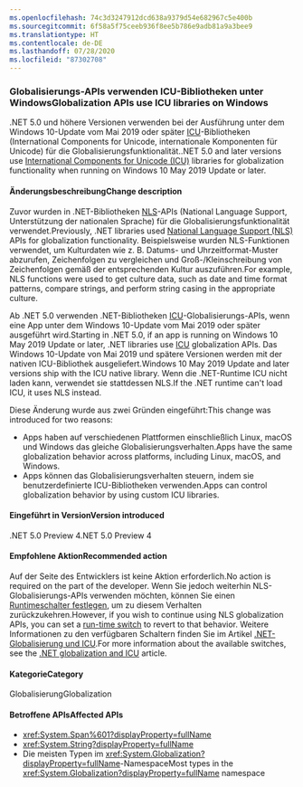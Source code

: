```yaml
---
ms.openlocfilehash: 74c3d3247912dcd638a9379d54e682967c5e400b
ms.sourcegitcommit: 6f58a5f75ceeb936f8ee5b786e9adb81a9a3bee9
ms.translationtype: HT
ms.contentlocale: de-DE
ms.lasthandoff: 07/28/2020
ms.locfileid: "87302708"
---
```

### <a name="globalization-apis-use-icu-libraries-on-windows"></a><span data-ttu-id="473bc-101">Globalisierungs-APIs verwenden ICU-Bibliotheken unter Windows</span><span class="sxs-lookup"><span data-stu-id="473bc-101">Globalization APIs use ICU libraries on Windows</span></span>

<span data-ttu-id="473bc-102">.NET 5.0 und höhere Versionen verwenden bei der Ausführung unter dem Windows 10-Update vom Mai 2019 oder später [ICU](http://site.icu-project.org/home)-Bibliotheken (International Components for Unicode, internationale Komponenten für Unicode) für die Globalisierungsfunktionalität.</span><span class="sxs-lookup"><span data-stu-id="473bc-102">.NET 5.0 and later versions use [International Components for Unicode (ICU)](http://site.icu-project.org/home) libraries for globalization functionality when running on Windows 10 May 2019 Update or later.</span></span>

#### <a name="change-description"></a><span data-ttu-id="473bc-103">Änderungsbeschreibung</span><span class="sxs-lookup"><span data-stu-id="473bc-103">Change description</span></span>

<span data-ttu-id="473bc-104">Zuvor wurden in .NET-Bibliotheken [NLS](/windows/win32/intl/national-language-support)-APIs (National Language Support, Unterstützung der nationalen Sprache) für die Globalisierungsfunktionalität verwendet.</span><span class="sxs-lookup"><span data-stu-id="473bc-104">Previously, .NET libraries used [National Language Support (NLS)](/windows/win32/intl/national-language-support) APIs for globalization functionality.</span></span> <span data-ttu-id="473bc-105">Beispielsweise wurden NLS-Funktionen verwendet, um Kulturdaten wie z. B. Datums- und Uhrzeitformat-Muster abzurufen, Zeichenfolgen zu vergleichen und Groß-/Kleinschreibung von Zeichenfolgen gemäß der entsprechenden Kultur auszuführen.</span><span class="sxs-lookup"><span data-stu-id="473bc-105">For example, NLS functions were used to get culture data, such as date and time format patterns, compare strings, and perform string casing in the appropriate culture.</span></span>

<span data-ttu-id="473bc-106">Ab .NET 5.0 verwenden .NET-Bibliotheken [ICU](http://site.icu-project.org/home)-Globalisierungs-APIs, wenn eine App unter dem Windows 10-Update vom Mai 2019 oder später ausgeführt wird.</span><span class="sxs-lookup"><span data-stu-id="473bc-106">Starting in .NET 5.0, if an app is running on Windows 10 May 2019 Update or later, .NET libraries use [ICU](http://site.icu-project.org/home) globalization APIs.</span></span> <span data-ttu-id="473bc-107">Das Windows 10-Update von Mai 2019 und spätere Versionen werden mit der nativen ICU-Bibliothek ausgeliefert.</span><span class="sxs-lookup"><span data-stu-id="473bc-107">Windows 10 May 2019 Update and later versions ship with the ICU native library.</span></span> <span data-ttu-id="473bc-108">Wenn die .NET-Runtime ICU nicht laden kann, verwendet sie stattdessen NLS.</span><span class="sxs-lookup"><span data-stu-id="473bc-108">If the .NET runtime can't load ICU, it uses NLS instead.</span></span>

<span data-ttu-id="473bc-109">Diese Änderung wurde aus zwei Gründen eingeführt:</span><span class="sxs-lookup"><span data-stu-id="473bc-109">This change was introduced for two reasons:</span></span>

- <span data-ttu-id="473bc-110">Apps haben auf verschiedenen Plattformen einschließlich Linux, macOS und Windows das gleiche Globalisierungsverhalten.</span><span class="sxs-lookup"><span data-stu-id="473bc-110">Apps have the same globalization behavior across platforms, including Linux, macOS, and Windows.</span></span>
- <span data-ttu-id="473bc-111">Apps können das Globalisierungsverhalten steuern, indem sie benutzerdefinierte ICU-Bibliotheken verwenden.</span><span class="sxs-lookup"><span data-stu-id="473bc-111">Apps can control globalization behavior by using custom ICU libraries.</span></span>

#### <a name="version-introduced"></a><span data-ttu-id="473bc-112">Eingeführt in Version</span><span class="sxs-lookup"><span data-stu-id="473bc-112">Version introduced</span></span>

<span data-ttu-id="473bc-113">.NET 5.0 Preview 4</span><span class="sxs-lookup"><span data-stu-id="473bc-113">.NET 5.0 Preview 4</span></span>

#### <a name="recommended-action"></a><span data-ttu-id="473bc-114">Empfohlene Aktion</span><span class="sxs-lookup"><span data-stu-id="473bc-114">Recommended action</span></span>

<span data-ttu-id="473bc-115">Auf der Seite des Entwicklers ist keine Aktion erforderlich.</span><span class="sxs-lookup"><span data-stu-id="473bc-115">No action is required on the part of the developer.</span></span> <span data-ttu-id="473bc-116">Wenn Sie jedoch weiterhin NLS-Globalisierungs-APIs verwenden möchten, können Sie einen [Runtimeschalter festlegen](../../../../docs/core/run-time-config/globalization.md#nls), um zu diesem Verhalten zurückzukehren.</span><span class="sxs-lookup"><span data-stu-id="473bc-116">However, if you wish to continue using NLS globalization APIs, you can set a [run-time switch](../../../../docs/core/run-time-config/globalization.md#nls) to revert to that behavior.</span></span> <span data-ttu-id="473bc-117">Weitere Informationen zu den verfügbaren Schaltern finden Sie im Artikel [.NET-Globalisierung und ICU](/dotnet/standard/globalization-localization/globalization-icu).</span><span class="sxs-lookup"><span data-stu-id="473bc-117">For more information about the available switches, see the [.NET globalization and ICU](/dotnet/standard/globalization-localization/globalization-icu) article.</span></span>

#### <a name="category"></a><span data-ttu-id="473bc-118">Kategorie</span><span class="sxs-lookup"><span data-stu-id="473bc-118">Category</span></span>

<span data-ttu-id="473bc-119">Globalisierung</span><span class="sxs-lookup"><span data-stu-id="473bc-119">Globalization</span></span>

#### <a name="affected-apis"></a><span data-ttu-id="473bc-120">Betroffene APIs</span><span class="sxs-lookup"><span data-stu-id="473bc-120">Affected APIs</span></span>

- <xref:System.Span%601?displayProperty=fullName>
- <xref:System.String?displayProperty=fullName>
- <span data-ttu-id="473bc-121">Die meisten Typen im <xref:System.Globalization?displayProperty=fullName>-Namespace</span><span class="sxs-lookup"><span data-stu-id="473bc-121">Most types in the <xref:System.Globalization?displayProperty=fullName> namespace</span></span>

<!--

#### Affected APIs

- ``T:System.Span`1``
- `T:System.String`
- `N:System.Globalization`

-->
